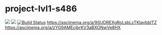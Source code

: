 ﻿# project-lvl1-s486
<a href="https://codeclimate.com/github/codeclimate/codeclimate/maintainability"><img src="https://api.codeclimate.com/v1/badges/a99a88d28ad37a79dbf6/maintainability" /></a>
<a href="https://codeclimate.com/github/codeclimate/codeclimate/test_coverage"><img src="https://api.codeclimate.com/v1/badges/a99a88d28ad37a79dbf6/test_coverage" /></a>
[![Build Status](https://travis-ci.com/ebces/project-lvl1-s486.svg?branch=master)](https://travis-ci.com/ebces/project-lvl1-s486)
https://asciinema.org/a/9SUDREXgRoLsbLcTKIaybblTZ
https://asciinema.org/a/zYG9AMEcjbrKV3aBXONwVe8HX
